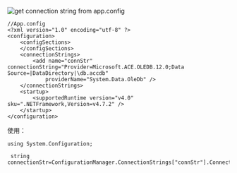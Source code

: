 ![get connection string from app.config](https://i.stack.imgur.com/B47QC.png)

```
//App.config
<?xml version="1.0" encoding="utf-8" ?>
<configuration>
    <configSections>
    </configSections>
    <connectionStrings>
        <add name="connStr" connectionString="Provider=Microsoft.ACE.OLEDB.12.0;Data Source=|DataDirectory|\db.accdb"
            providerName="System.Data.OleDb" />
    </connectionStrings>
    <startup> 
        <supportedRuntime version="v4.0" sku=".NETFramework,Version=v4.7.2" />
    </startup>
</configuration>
```

使用：

```
using System.Configuration;

 string connectionStr=ConfigurationManager.ConnectionStrings["connStr"].ConnectionString;
```

